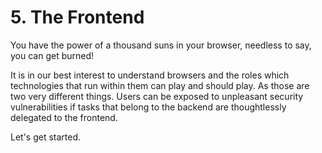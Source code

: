 # 5. The Frontend

You have the power of a thousand suns in your browser, needless to say, you can get burned!

It is in our best interest to understand browsers and the roles which technologies that run within them can play and should play. As those are two very different things. Users can be exposed to unpleasant security vulnerabilities if tasks that belong to the backend are thoughtlessly delegated to the frontend.

Let's get started.


